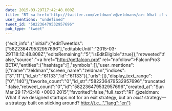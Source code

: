 ```yaml
---
date: 2015-03-29T17:42:48.000Z
title: "RT <a href='http://twitter.com/zeldman'>@zeldman</a>: What if we designed startups not for an exit strategy, but an *exist* strategy—a strategy built on sticking around? http://t.c…″"
user_mentions: "undefined"
tweet_id: "582236479532957696"
pub_type: "tweet"
---
```

{"edit_info":{"initial":{"editTweetIds":["582236479532957696"],"editableUntil":"2015-03-29T18:12:48.808Z","editsRemaining":"5","isEditEligible":true}},"retweeted":false,"source":"<a href=\"http://getfalcon.pro\" rel=\"nofollow\">FalconPro3 BETA</a>","entities":{"hashtags":[],"symbols":[],"user_mentions":[{"name":"zeldman","screen_name":"zeldman","indices":["3","11"],"id_str":"61133","id":"61133"}],"urls":[]},"display_text_range":["0","140"],"favorite_count":"0","id_str":"582236479532957696","truncated":false,"retweet_count":"0","id":"582236479532957696","created_at":"Sun Mar 29 17:42:48 +0000 2015","favorited":false,"full_text":"RT @zeldman: What if we designed startups not for an exit strategy, but an *exist* strategy—a strategy built on sticking around? http://t.c…","lang":"en"}
